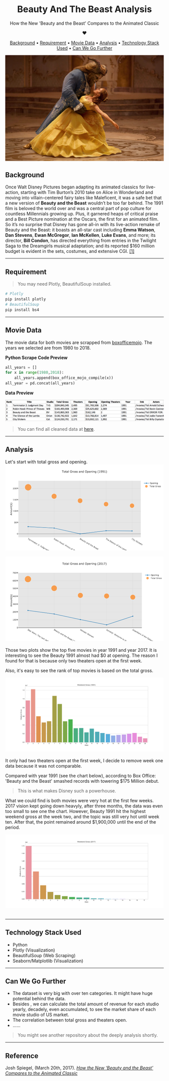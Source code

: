 <h1 align="center"> Beauty And The Beast Analysis </h1> 
<p align="center"> 
How the New 'Beauty and the Beast' Compares to the Animated Classic 
</p>

<div align="center">
❤︎
</div>

<p align="center">
  <a href="#background">Background</a> •
  <a href="#requirement">Requirement</a> •
  <a href="#movie-data">Movie Data</a> •
  <a href="#analysis">Analysis</a> •
  <a href="#technology-stack-used">Technology Stack Used</a> •
  <a href="#can-we-go-further">Can We Go Further</a>
</p>

![2017](readme_images/beauty-beast.jpg)

## Background
Once Walt Disney Pictures began adapting its animated classics for live-action, starting with Tim Burton’s 2010 take on Alice in Wonderland and moving into villain-centered fairy tales like Maleficent, it was a safe bet that a new version of **Beauty and the Beast** wouldn’t be too far behind. The 1991 film is beloved the world over and was a central part of pop culture for countless Millennials growing up. Plus, it garnered heaps of critical praise and a Best Picture nomination at the Oscars, the first for an animated film. So it’s no surprise that Disney has gone all-in with its live-action remake of Beauty and the Beast: it boasts an all-star cast including **Emma Watson**, **Dan Stevens**, **Ewan McGregor**, **Ian McKellen**, **Luke Evans**, and more; its director, **Bill Condon**, has directed everything from entries in the Twilight Saga to the Dreamgirls musical adaptation; and its reported $160 million budget is evident in the sets, costumes, and extensive CGI. [[1]](#reference)

---

## Requirement
> You may need Plotly, BeautifulSoup installed.
```python
# Plotly
pip install plotly
# BeautifulSoup
pip install bs4
```
---



## Movie Data
The movie data for both movies are scrapped from [boxofficemojo](http://www.boxofficemojo.com/).
The years we selected are from 1980 to 2018.

**Python Scrape Code Preview**
```python
all_years = []
for x in range(1980,2018):
    all_years.append(box_office_mojo_compile(x))
all_year = pd.concat(all_years)
```

**Data Preview**

![data_preview](readme_images/data_preview.png)


>You can find all cleaned data at [here](https://github.com/yycyjqc/Beauty_And_The_Beast_Analysis/tree/master/dataset).

---

## Analysis
Let's start with total gross and opening.
[![Total_Gross_vs_Opening](result_img/Total_Gross_vs_Opening_1991.png)](https://github.com/yycyjqc/Beauty_And_The_Beast_Analysis/blob/master/result_img/Total_Gross_vs_Opening_1991.png)
<br>
</br>
[![Total_Gross_vs_Opening](result_img/Total_Gross_vs_Opening_2017.png)](https://github.com/yycyjqc/Beauty_And_The_Beast_Analysis/blob/master/result_img/Total_Gross_vs_Opening_2017.png)
<br>
</br>
Those two plots show the top five movies in year 1991 and year 2017. It is interesting to see the Beauty 1991 almost had $0 at opening. The reason I found for that is because only two theaters open at the first week.

Also, it's easy to see the rank of top movies is based on the total gross. 


[![Weekend Gross_1991](result_img/Weekend_Gross_1991.png)](https://github.com/yycyjqc/Beauty_And_The_Beast_Analysis/blob/master/result_img/Weekend_Gross_1991.png)
<br>
</br>
It only had two theaters open at the first week, I decide to remove week one data because it was not comparable.

Compared with year 1991 (see the chart below), according to Box Office: 'Beauty and the Beast' smashed records with towering $175 Million debut. 
>This is what makes Disney such a powerhouse.

What we could find is both movies were very hot at the first few weeks. 2017 vision kept going down heavyly, after three months, the data was even too small to see one the chart. However, Beauty 1991 hit the highest weekend gross at the week two, and the topic was still very hot until week ten. After that, the point remained around $1,900,000 until the end of the period.

[![Weekend Gross_2017](result_img/Weekend_Gross_2017.png)](https://github.com/yycyjqc/Beauty_And_The_Beast_Analysis/blob/master/result_img/Weekend_Gross_2017.png)
<br>
</br>


---


## Technology Stack Used
+ Python
+ Plotly (Visualization)
+ BeautifulSoup (Web Scraping)
+ Seaborn/Matplotlib (Visualization)

---

## Can We Go Further
+ The dataset is very big with over ten categories. It might have huge potential behind the data.
+ Besides <Beauty and the Beast>, we can calculate the total amount of revenue for each studio yearly, decadely, even accumulated, to see the market share of each movie studio of US market.
+ The correlation between total gross and theaters open.
+ ......
> You might see another repository about the deeply analysis shortly.


---


## Reference
Josh Spiegel, (March 20th, 2017). *[How the New ‘Beauty and the Beast’ Compares to the Animated Classic](http://www.slashfilm.com/beauty-and-the-beast-compared-to-the-original/)*
